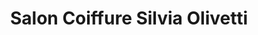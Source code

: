 ---
title: "Salon Coiffure Silvia Olivetti"
url: /zuerich/salon-coiffure-silvia-olivetti/
shop: Friseur
---
